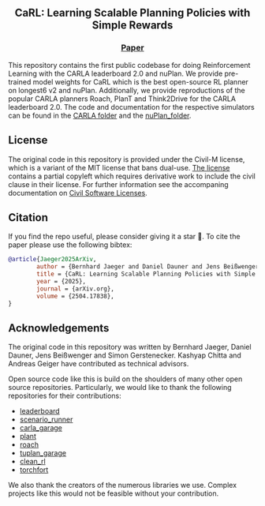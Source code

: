 <h2 align="center">
<b> CaRL: Learning Scalable Planning Policies with Simple Rewards </b>
</h2>

<h3 align="center">
         <a href="https://arxiv.org/abs/2504.17838"> Paper</a>
</h3>


This repository contains the first public codebase for doing Reinforcement Learning with the CARLA leaderboard 2.0 and nuPlan. We provide pre-trained model weights for CaRL which is the best open-source RL planner on longest6 v2 and nuPlan. Additionally, we provide reproductions of the popular CARLA planners Roach, PlanT and Think2Drive for the CARLA leaderboard 2.0.
The code and documentation for the respective simulators can be found in the [CARLA folder](CARLA) and the [nuPlan_folder](nuPlan).


## License

The original code in this repository is provided under the Civil-M license, which is a variant of the MIT license that bans dual-use. [The license](LICENSE) contains a partial copyleft which requires derivative work to include the civil clause in their license. For further information see the accompaning documentation on [Civil Software Licenses](docs/Jaeger2025LicenseWhitepaper.pdf).

## Citation
If you find the repo useful, please consider giving it a star &#127775;.
To cite the paper please use the following bibtex:
```BibTeX
@article{Jaeger2025ArXiv, 
        author = {Bernhard Jaeger and Daniel Dauner and Jens Beißwenger and Simon Gerstenecker and Kashyap Chitta and Andreas Geiger}, 
        title = {CaRL: Learning Scalable Planning Policies with Simple Rewards}, 
        year = {2025}, 
        journal = {arXiv.org}, 
        volume = {2504.17838}, 
}
```

## Acknowledgements
The original code in this repository was written by Bernhard Jaeger, Daniel Dauner, Jens Beißwenger and Simon Gerstenecker. Kashyap Chitta and Andreas Geiger  have contributed as technical advisors.

Open source code like this is build on the shoulders of many other open source repositories.
Particularly, we would like to thank the following repositories for their contributions:

* [leaderboard](https://github.com/carla-simulator/leaderboard)
* [scenario_runner](https://github.com/carla-simulator/scenario_runner)
* [carla_garage](https://github.com/autonomousvision/carla_garage)
* [plant](https://github.com/autonomousvision/plant)
* [roach](https://github.com/zhejz/carla-roach/)
* [tuplan_garage](https://github.com/autonomousvision/tuplan_garage)
* [clean_rl](https://github.com/vwxyzjn/cleanrl/tree/master)
* [torchfort](https://github.com/NVIDIA/TorchFort)

We also thank the creators of the numerous libraries we use. Complex projects like this would not be feasible without your contribution.
